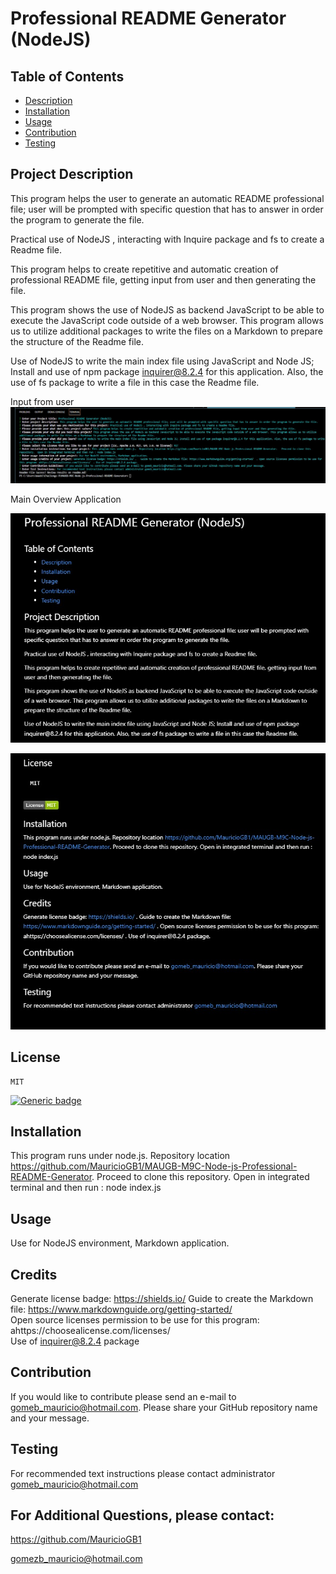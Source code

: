 
# Professional README Generator (NodeJS)


## Table of Contents
- [Description](#project-description)
- [Installation](#installation)
- [Usage](#usage)
- [Contribution](#contribution)
- [Testing](#testing)


## Project Description
This program helps the user to generate an automatic README professional file; user will be prompted with specific question that has to answer in order the program to generate the file.

Practical use of NodeJS , interacting with Inquire package and fs to create a Readme file.

This program helps to create repetitive and automatic creation of professional README file, getting input from user and then generating the file.

This program shows the use of NodeJS as backend JavaScript to be able to execute the JavaScript code outside of a web browser. This program allows us to utilize additional packages to write the files on a Markdown to prepare the structure of the Readme file. 

Use of NodeJS to write the main index file using JavaScript and Node JS; Install and use of npm package inquirer@8.2.4 for this application. Also, the use of fs package to write a file in this case the Readme file.



Input from user 
![alt text](./assets/input.section.jpg)

Main Overview Application

![alt text](./assets/Preview1.jpg)


![alt text](./assets/Preview2.jpg)

## License
    MIT
    
  [![Generic badge](https://img.shields.io/badge/License-MIT-green.svg)](https://choosealicense.com/licenses/mit/.)
  


## Installation
This program runs under node.js.  Repository location https://github.com/MauricioGB1/MAUGB-M9C-Node-js-Professional-README-Generator.   Proceed to clone this repository.  Open in integrated terminal and then run : node index.js



## Usage
Use for NodeJS environment, Markdown application.



## Credits
   Generate license badge: https://shields.io/ 
   Guide to create the Markdown file: https://www.markdownguide.org/getting-started/  
   Open source licenses permission to be use for this program: ahttps://choosealicense.com/licenses/  
   Use of inquirer@8.2.4 package



## Contribution
If you would like to contribute please send an e-mail to gomeb_mauricio@hotmail.com. Please share your GitHub repository name and your message.


## Testing
For recommended text instructions please contact administrator gomeb_mauricio@hotmail.com

## For Additional Questions, please contact:
https://github.com/MauricioGB1

gomezb_mauricio@hotmail.com
